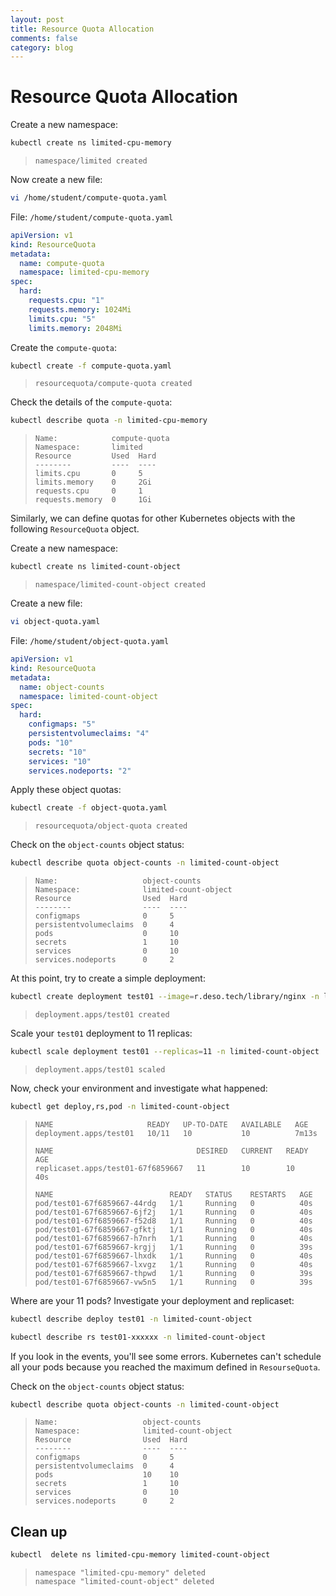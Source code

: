 ```yaml
---
layout: post
title: Resource Quota Allocation
comments: false
category: blog
---
```

# Resource Quota Allocation


Create a new namespace:

```bash
kubectl create ns limited-cpu-memory
```

> ```
> namespace/limited created
> ```

Now create a new file:

```bash
vi /home/student/compute-quota.yaml
```

File: `/home/student/compute-quota.yaml`

```yaml
apiVersion: v1
kind: ResourceQuota
metadata:
  name: compute-quota
  namespace: limited-cpu-memory
spec:
  hard:
    requests.cpu: "1"
    requests.memory: 1024Mi
    limits.cpu: "5"
    limits.memory: 2048Mi
```

Create the `compute-quota`:

```bash
kubectl create -f compute-quota.yaml
```
> ```
> resourcequota/compute-quota created
> ```

Check the details of the `compute-quota`:

```bash
kubectl describe quota -n limited-cpu-memory
```
> ```
> Name:            compute-quota
> Namespace:       limited
> Resource         Used  Hard
> --------         ----  ----
> limits.cpu       0     5
> limits.memory    0     2Gi
> requests.cpu     0     1
> requests.memory  0     1Gi
> ```


Similarly, we can define quotas for other Kubernetes objects with the following `ResourceQuota` object.

Create a new namespace:

```bash
kubectl create ns limited-count-object
```
> ```
> namespace/limited-count-object created
> ```

Create a new file:

```bash
vi object-quota.yaml
```

File: `/home/student/object-quota.yaml`

```yaml
apiVersion: v1
kind: ResourceQuota
metadata:
  name: object-counts
  namespace: limited-count-object
spec:
  hard:
    configmaps: "5"
    persistentvolumeclaims: "4"
    pods: "10"
    secrets: "10"
    services: "10"
    services.nodeports: "2"
```

Apply these object quotas:

```bash
kubectl create -f object-quota.yaml
```
> ```
> resourcequota/object-quota created
> ```

Check on the `object-counts` object status:

```bash
kubectl describe quota object-counts -n limited-count-object
```
> ```
> Name:                   object-counts
> Namespace:              limited-count-object
> Resource                Used  Hard
> --------                ----  ----
> configmaps              0     5
> persistentvolumeclaims  0     4
> pods                    0     10
> secrets                 1     10
> services                0     10
> services.nodeports      0     2
> ```

At this point, try to create a simple deployment:

```bash
kubectl create deployment test01 --image=r.deso.tech/library/nginx -n limited-count-object
```
> ```
> deployment.apps/test01 created
> ```

Scale your `test01` deployment to 11 replicas:

```bash
kubectl scale deployment test01 --replicas=11 -n limited-count-object
```
> ```
> deployment.apps/test01 scaled
> ```

Now, check your environment and investigate what happened:

```bash
kubectl get deploy,rs,pod -n limited-count-object
```
> ```
> NAME                     READY   UP-TO-DATE   AVAILABLE   AGE
> deployment.apps/test01   10/11   10           10          7m13s
>
> NAME                                DESIRED   CURRENT   READY   AGE
> replicaset.apps/test01-67f6859667   11        10        10      40s
>
> NAME                          READY   STATUS    RESTARTS   AGE
> pod/test01-67f6859667-44rdg   1/1     Running   0          40s
> pod/test01-67f6859667-6jf2j   1/1     Running   0          40s
> pod/test01-67f6859667-f52d8   1/1     Running   0          40s
> pod/test01-67f6859667-gfktj   1/1     Running   0          40s
> pod/test01-67f6859667-h7nrh   1/1     Running   0          40s
> pod/test01-67f6859667-krgjj   1/1     Running   0          39s
> pod/test01-67f6859667-lhxdk   1/1     Running   0          40s
> pod/test01-67f6859667-lxvgz   1/1     Running   0          40s
> pod/test01-67f6859667-thpwd   1/1     Running   0          39s
> pod/test01-67f6859667-vw5n5   1/1     Running   0          39s
> ```

Where are your 11 pods?
Investigate your deployment and replicaset:

```bash
kubectl describe deploy test01 -n limited-count-object
```

```bash
kubectl describe rs test01-xxxxxx -n limited-count-object
```

If you look in the events, you'll see some errors.
Kubernetes can't schedule all your pods because you reached the maximum defined in `ResourseQuota`.

Check on the `object-counts` object status:

```bash
kubectl describe quota object-counts -n limited-count-object
```
> ```
> Name:                   object-counts
> Namespace:              limited-count-object
> Resource                Used  Hard
> --------                ----  ----
> configmaps              0     5
> persistentvolumeclaims  0     4
> pods                    10    10
> secrets                 1     10
> services                0     10
> services.nodeports      0     2
> ```

## Clean up

```bash
kubectl  delete ns limited-cpu-memory limited-count-object
```
> ```
> namespace "limited-cpu-memory" deleted
> namespace "limited-count-object" deleted
> ```
